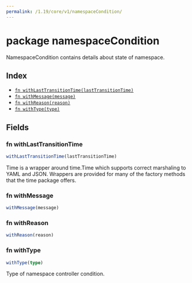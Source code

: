 ```yaml
---
permalink: /1.19/core/v1/namespaceCondition/
---
```


# package namespaceCondition

NamespaceCondition contains details about state of namespace.

## Index

* [`fn withLastTransitionTime(lastTransitionTime)`](#fn-withlasttransitiontime)
* [`fn withMessage(message)`](#fn-withmessage)
* [`fn withReason(reason)`](#fn-withreason)
* [`fn withType(type)`](#fn-withtype)

## Fields

### fn withLastTransitionTime

```ts
withLastTransitionTime(lastTransitionTime)
```

Time is a wrapper around time.Time which supports correct marshaling to YAML and JSON.  Wrappers are provided for many of the factory methods that the time package offers.

### fn withMessage

```ts
withMessage(message)
```



### fn withReason

```ts
withReason(reason)
```



### fn withType

```ts
withType(type)
```

Type of namespace controller condition.